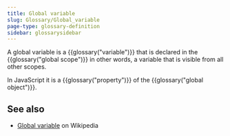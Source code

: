 ```yaml
---
title: Global variable
slug: Glossary/Global_variable
page-type: glossary-definition
sidebar: glossarysidebar
---
```



A global variable is a {{glossary("variable")}} that is declared in the {{glossary("global scope")}} in other words, a variable that is visible from all other scopes.

In JavaScript it is a {{glossary("property")}} of the {{glossary("global object")}}.

## See also

- [Global variable](https://en.wikipedia.org/wiki/Global_variable) on Wikipedia
